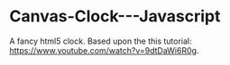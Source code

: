 # Canvas-Clock---Javascript
A fancy html5 clock. Based upon the this tutorial: https://www.youtube.com/watch?v=9dtDaWi6R0g.
